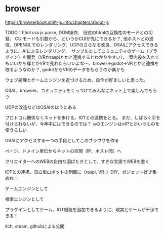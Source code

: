 # browser
https://browserbook.shift-js.info/chapters/about-js
<p>
  TODO：html css js parse, DOM操作,　旧式のhtmlの互換性のモードとの切替、 CUIモードも引数から、というかCUIが先にできるか？, 他ホストとの通信、OPENGLでのレンダリング、UDPのさらなる改良、OSAIにアクセスできるように、AIによるレンダリング、　サンプルとしてコミュニティのゲーム（プラグイン）を開発（VRかraspiとかと連携するとわかりやすい）、　案内役を入れてもいいかも蝶とかVRで見れたらいいよな～、brower->godot->VRとかと連携を取るようなのか？, godotからVRのデータをもらうのが楽かも
<p>
ウェブ処理とゲームエンジンを近づけるため、自作が好ましいと思った。
<p>
OSAI、browser、コミュニティをくっつけてみんなにネット上で楽しんでもらう
<p>
UDPの改造などはOSAIのほうにある
<p>
プロトコル関係なくネットを歩ける。IOTとの連携をとる。
まだ、しばらく手を付けられないが、今年中にはできるのでは？
jsのエンジンはv8?とかいうものを使うらしい
<p>
OSAIにアクセスする一つの手段としてこのブラウザを作る
<p>
ページ、ドメイン単位からネットの空間（IP、ホスト間）へ
<p>
クリエイターへのWEBの自由な羽ばたきとして、すきな言語でWEBを書く
<p>
IOTとの連携、自立型ロボットの制御に（raspi, VR、）DIY、ガジェット好き集めれ！
<p>
ゲームエンジンとして
<p>
検索エンジンとして
<p>
プラグインとしてゲーム、IOT機能を追加できるように、現実とゲームが干渉できる！
<p>
itch, steam, githubによる公開
